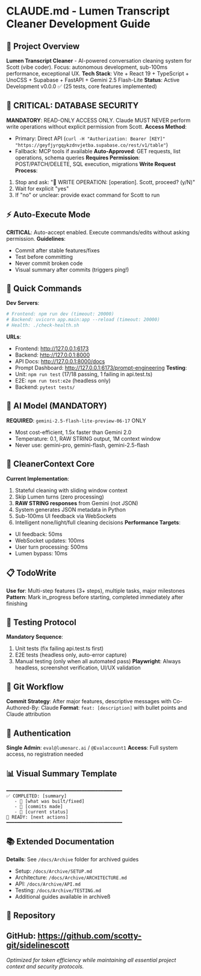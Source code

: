 # CLAUDE.md - Lumen Transcript Cleaner Development Guide
## 🎯 Project Overview
**Lumen Transcript Cleaner** - AI-powered conversation cleaning system for Scott (vibe coder). Focus: autonomous development, sub-100ms performance, exceptional UX.
**Tech Stack**: Vite + React 19 + TypeScript + UnoCSS + Supabase + FastAPI + Gemini 2.5 Flash-Lite
**Status**: Active Development v0.0.0 ✅ (25 tests, core features implemented)
## 🚨 CRITICAL: DATABASE SECURITY
**MANDATORY**: READ-ONLY ACCESS ONLY. Claude MUST NEVER perform write operations without explicit permission from Scott.
**Access Method**: 
- Primary: Direct API (`curl -H "Authorization: Bearer [KEY]" "https://geyfjyrgqykzdnvjetba.supabase.co/rest/v1/table"`)
- Fallback: MCP tools if available
**Auto-Approved**: GET requests, list operations, schema queries
**Requires Permission**: POST/PATCH/DELETE, SQL execution, migrations
**Write Request Process**:
1. Stop and ask: "🚨 WRITE OPERATION: [operation]. Scott, proceed? (y/N)"
2. Wait for explicit "yes"
3. If "no" or unclear: provide exact command for Scott to run
## ⚡ Auto-Execute Mode
**CRITICAL**: Auto-accept enabled. Execute commands/edits without asking permission.
**Guidelines**:
- Commit after stable features/fixes
- Test before committing
- Never commit broken code
- Visual summary after commits (triggers ping!)
## 🚀 Quick Commands
**Dev Servers**:
```bash
# Frontend: npm run dev (timeout: 20000)
# Backend: uvicorn app.main:app --reload (timeout: 20000)
# Health: ./check-health.sh
```
**URLs**:
- Frontend: http://127.0.0.1:6173
- Backend: http://127.0.0.1:8000
- API Docs: http://127.0.0.1:8000/docs
- Prompt Dashboard: http://127.0.0.1:6173/prompt-engineering
**Testing**:
- Unit: `npm run test` (17/18 passing, 1 failing in api.test.ts)
- E2E: `npm run test:e2e` (headless only)
- Backend: `pytest tests/`
## 🤖 AI Model (MANDATORY)
**REQUIRED**: `gemini-2.5-flash-lite-preview-06-17` ONLY
- Most cost-efficient, 1.5x faster than Gemini 2.0
- Temperature: 0.1, RAW STRING output, 1M context window
- Never use: gemini-pro, gemini-flash, gemini-2.5-flash
## 🧠 CleanerContext Core
**Current Implementation**:
1. Stateful cleaning with sliding window context
2. Skip Lumen turns (zero processing)
3. **RAW STRING responses** from Gemini (not JSON)
4. System generates JSON metadata in Python
5. Sub-100ms UI feedback via WebSockets
6. Intelligent none/light/full cleaning decisions
**Performance Targets**:
- UI feedback: 50ms
- WebSocket updates: 100ms
- User turn processing: 500ms
- Lumen bypass: 10ms

## 📋 TodoWrite
**Use for**: Multi-step features (3+ steps), multiple tasks, major milestones
**Pattern**: Mark in_progress before starting, completed immediately after finishing
## 🧪 Testing Protocol
**Mandatory Sequence**:
1. Unit tests (fix failing api.test.ts first)
2. E2E tests (headless only, auto-error capture)
3. Manual testing (only when all automated pass)
**Playwright**: Always headless, screenshot verification, UI/UX validation
## 🔄 Git Workflow
**Commit Strategy**: After major features, descriptive messages with Co-Authored-By: Claude
**Format**: `feat: [description]` with bullet points and Claude attribution
## 🔐 Authentication
**Single Admin**: `eval@lumenarc.ai` / `@Evalaccount1`
**Access**: Full system access, no registration needed
## 📊 Visual Summary Template
```
━━━━━━━━━━━━━━━━━━━━━━━━━━━━━━━━━━━━━━━━━━━
✅ COMPLETED: [summary]
   - 🔧 [what was built/fixed]
   - 📝 [commits made]
   - 🚀 [current status]
🎯 READY: [next actions]
━━━━━━━━━━━━━━━━━━━━━━━━━━━━━━━━━━━━━━━━━━━
```
## 📚 Extended Documentation
**Details**: See `/docs/Archive` folder for archived guides
- Setup: `/docs/Archive/SETUP.md`
- Architecture: `/docs/Archive/ARCHITECTURE.md`
- API: `/docs/Archive/API.md`
- Testing: `/docs/Archive/TESTING.md`
- Additional guides available in archiveß
## 🚀 Repository
**GitHub**: https://github.com/scotty-git/sidelinescott
---
*Optimized for token efficiency while maintaining all essential project context and security protocols.*